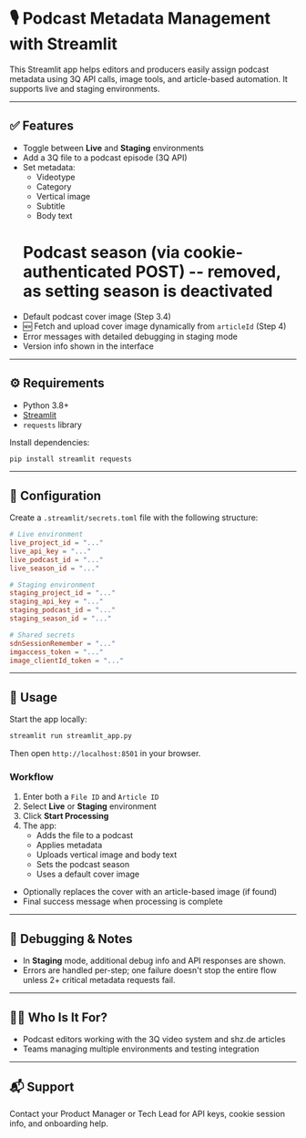 # 🎙️ Podcast Metadata Management with Streamlit

This Streamlit app helps editors and producers easily assign podcast metadata using 3Q API calls, image tools, and article-based automation. It supports live and staging environments.

---

## ✅ Features

- Toggle between **Live** and **Staging** environments
- Add a 3Q file to a podcast episode (3Q API)
- Set metadata:
  - Videotype
  - Category
  - Vertical image
  - Subtitle
  - Body text
  # Podcast season (via cookie-authenticated POST) -- removed, as setting season is deactivated
- Default podcast cover image (Step 3.4)
- 🆕 Fetch and upload cover image dynamically from `articleId` (Step 4)
- Error messages with detailed debugging in staging mode
- Version info shown in the interface

---

## ⚙️ Requirements

- Python 3.8+
- [Streamlit](https://docs.streamlit.io/)
- `requests` library

Install dependencies:

```bash
pip install streamlit requests
```

---

## 🔐 Configuration

Create a `.streamlit/secrets.toml` file with the following structure:

```toml
# Live environment
live_project_id = "..."
live_api_key = "..."
live_podcast_id = "..."
live_season_id = "..."

# Staging environment
staging_project_id = "..."
staging_api_key = "..."
staging_podcast_id = "..."
staging_season_id = "..."

# Shared secrets
sdnSessionRemember = "..."
imgaccess_token = "..."
image_clientId_token = "..."
```

---

## 🚀 Usage

Start the app locally:

```bash
streamlit run streamlit_app.py
```

Then open `http://localhost:8501` in your browser.

### Workflow

1. Enter both a `File ID` and `Article ID`
2. Select **Live** or **Staging** environment
3. Click **Start Processing**
4. The app:
   - Adds the file to a podcast
   - Applies metadata
   - Uploads vertical image and body text
   - Sets the podcast season
   - Uses a default cover image
  - Optionally replaces the cover with an article-based image (if found)
  - Final success message when processing is complete

---

## 🧪 Debugging & Notes

- In **Staging** mode, additional debug info and API responses are shown.
- Errors are handled per-step; one failure doesn't stop the entire flow unless 2+ critical metadata requests fail.

---

## 🧑‍💼 Who Is It For?

- Podcast editors working with the 3Q video system and shz.de articles
- Teams managing multiple environments and testing integration

---

## 📬 Support

Contact your Product Manager or Tech Lead for API keys, cookie session info, and onboarding help.